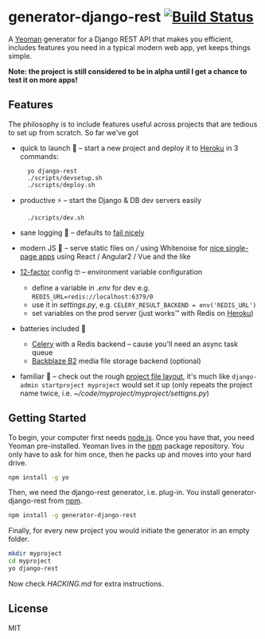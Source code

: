 # generator-django-rest [![Build Status](https://secure.travis-ci.org/metakermit/generator-django-rest.png?branch=master)](https://travis-ci.org/metakermit/generator-django-rest)

A [Yeoman](http://yeoman.io) generator for a Django REST API
that makes you efficient, includes features you need in a typical
modern web app, yet keeps things simple.

**Note: the project is still considered to be in alpha until I get a chance
to test it on more apps!**

## Features

The philosophy is to include features useful across projects
that are tedious to set up from scratch. So far we've got

- quick to launch 🚀 – start a new project and deploy it to [Heroku][]
in 3 commands:

        yo django-rest
        ./scripts/devsetup.sh
        ./scripts/deploy.sh

- productive ⚡️ – start the Django & DB dev servers easily

        ./scripts/dev.sh

- sane logging 📜 – defaults to
  [fail nicely](https://github.com/metakermit/fail-nicely-django)
- modern JS 🦄 – serve static files on */* using Whitenoise for
  [nice single-page apps][Django-SPA] using React / Angular2 / Vue and the like
- [12-factor][] config 🤓 – environment variable configuration

  * define a variable in *.env* for dev e.g. `REDIS_URL=redis://localhost:6379/0`
  * use it in *settings.py*, e.g. `CELERY_RESULT_BACKEND = env('REDIS_URL')`
  * set variables on the prod server (just works™ with Redis on [Heroku][])

- batteries included 🔋

  * [Celery][] with a Redis backend – cause you'll need an async task queue
  * [Backblaze B2](https://www.backblaze.com/b2/cloud-storage.html)
    media file storage backend (optional)

- familiar 🐶 – check out the rough
  [project file layout](generators/app/templates/django/mysite),
  it's much like `django-admin startproject myproject` would set it up
  (only repeats the project name twice,
    i.e. *~/code/myproject/myproject/settigns.py*)

## Getting Started

To begin, your computer first needs [node.js](https://nodejs.org).
Once you have that, you need Yeoman pre-installed. Yeoman lives in the
[npm](https://npmjs.org) package repository. You only have to ask for him
once, then he packs up and moves into your hard drive.

```bash
npm install -g yo
```

Then, we need the django-rest generator, i.e. plug-in. You install
generator-django-rest from
[npm](https://www.npmjs.com/package/generator-django-rest).

```bash
npm install -g generator-django-rest
```

Finally, for every new project you would initiate the generator
in an empty folder.

```bash
mkdir myproject
cd myproject
yo django-rest
```

Now check *HACKING.md* for extra instructions.

## License

MIT

[Heroku]: https://heroku.com/
[12-factor]: https://12factor.net/config
[Django-SPA]: https://metakermit.com/2016/simple-way-to-set-up-django-a-spa-frontend-on-heroku/
[Celery]: http://www.celeryproject.org/
